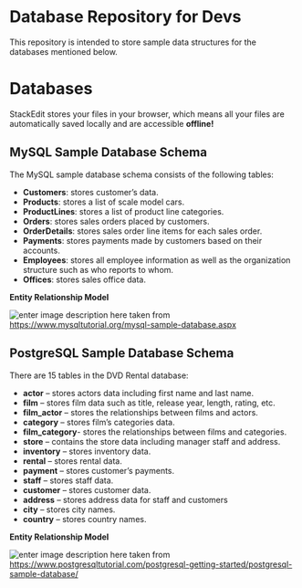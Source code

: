# Database Repository for Devs

This repository is intended to store sample data structures for the databases mentioned below.

# Databases

StackEdit stores your files in your browser, which means all your files are automatically saved locally and are accessible **offline!**

## MySQL Sample Database Schema

The MySQL sample database schema consists of the following tables:

-   **Customers**: stores customer’s data.
-   **Products**: stores a list of scale model cars.
-   **ProductLines**: stores a list of product line categories.
-   **Orders**: stores sales orders placed by customers.
-   **OrderDetails**: stores sales order line items for each sales order.
-   **Payments**: stores payments made by customers based on their accounts.
-   **Employees**: stores all employee information as well as the organization structure such as who reports to whom.
-   **Offices**: stores sales office data.

**Entity Relationship Model**

![enter image description here](https://www.mysqltutorial.org/wp-content/uploads/2009/12/MySQL-Sample-Database-Schema.png)
taken from https://www.mysqltutorial.org/mysql-sample-database.aspx

## PostgreSQL  Sample Database Schema

There are 15 tables in the DVD Rental database:

-   **actor** – stores actors data including first name and last name.
-   **film** – stores film data such as title, release year, length, rating, etc.
-   **film_actor** – stores the relationships between films and actors.
-   **category** – stores film’s categories data.
-   **film_category**- stores the relationships between films and categories.
-   **store** – contains the store data including manager staff and address.
-   **inventory** – stores inventory data.
-   **rental** – stores rental data.
-   **payment** – stores customer’s payments.
-   **staff** – stores staff data.
-   **customer** – stores customer data.
-   **address** – stores address data for staff and customers
-   **city** – stores city names.
-   **country** – stores country names.

**Entity Relationship Model**

![enter image description here](https://www.postgresqltutorial.com/wp-content/uploads/2018/03/dvd-rental-sample-database-diagram.png)
taken from https://www.postgresqltutorial.com/postgresql-getting-started/postgresql-sample-database/

